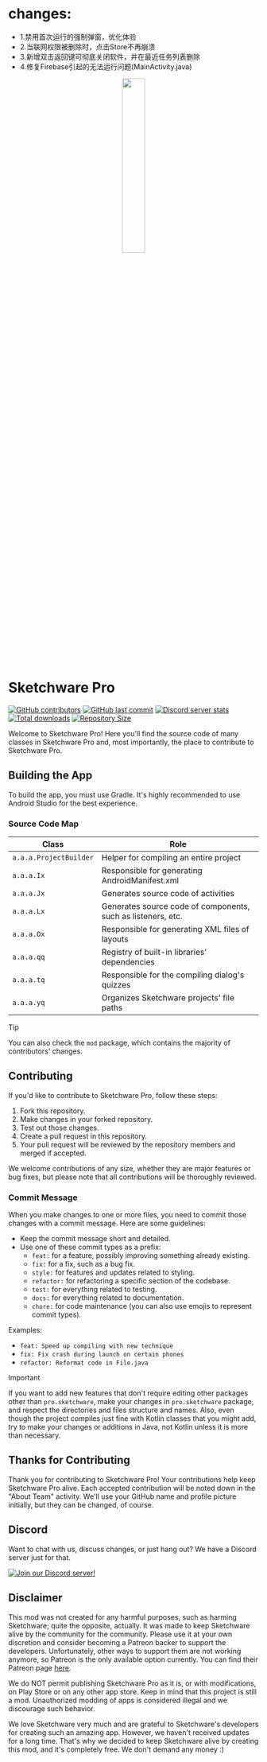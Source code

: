 # changes: 
* 1.禁用首次运行的强制弹窗，优化体验
* 2.当联网权限被删除时，点击Store不再崩溃
* 3.新增双击返回键可彻底关闭软件，并在最近任务列表删除
* 4.修复Firebase引起的无法运行问题(MainActivity.java)

<p> </p>
<p> </p>



<p align="center">
  <img src="assets/Sketchware-Pro.png" style="width: 30%;" />
</p>

# Sketchware Pro
[![GitHub contributors](https://img.shields.io/github/contributors/Sketchware-Pro/Sketchware-Pro)](https://github.com/Sketchware-Pro/Sketchware-Pro/graphs/contributors)
[![GitHub last commit](https://img.shields.io/github/last-commit/Sketchware-Pro/Sketchware-Pro)](https://github.com/Sketchware-Pro/Sketchware-Pro/commits/)
[![Discord server stats](https://img.shields.io/discord/790686719753846785)](http://discord.gg/kq39yhT4rX)
[![Total downloads](https://img.shields.io/github/downloads/Sketchware-Pro/Sketchware-Pro/total)](https://github.com/Sketchware-Pro/Sketchware-Pro/releases)
[![Repository Size](https://img.shields.io/github/repo-size/Sketchware-Pro/Sketchware-Pro)](https://github.com/Sketchware-Pro/Sketchware-Pro)

Welcome to Sketchware Pro! Here you'll find the source code of many classes in Sketchware Pro and, most importantly, the place to contribute to Sketchware Pro.

## Building the App
To build the app, you must use Gradle. It's highly recommended to use Android Studio for the best experience.

### Source Code Map

| Class           | Role                                        |
| --------------- | ------------------------------------------- |
| `a.a.a.ProjectBuilder`      | Helper for compiling an entire project       |
| `a.a.a.Ix`      | Responsible for generating AndroidManifest.xml |
| `a.a.a.Jx`      | Generates source code of activities          |
| `a.a.a.Lx`      | Generates source code of components, such as listeners, etc. |
| `a.a.a.Ox`      | Responsible for generating XML files of layouts |
| `a.a.a.qq`      | Registry of built-in libraries' dependencies |
| `a.a.a.tq`      | Responsible for the compiling dialog's quizzes |
| `a.a.a.yq`      | Organizes Sketchware projects' file paths    |

> [!TIP]
> You can also check the `mod` package, which contains the majority of contributors' changes.

## Contributing

If you'd like to contribute to Sketchware Pro, follow these steps:

1. Fork this repository.
2. Make changes in your forked repository.
3. Test out those changes.
4. Create a pull request in this repository.
5. Your pull request will be reviewed by the repository members and merged if accepted.

We welcome contributions of any size, whether they are major features or bug fixes, but please note that all contributions will be thoroughly reviewed.

### Commit Message

When you make changes to one or more files, you need to commit those changes with a commit message. Here are some guidelines:

- Keep the commit message short and detailed.
- Use one of these commit types as a prefix:
  - `feat:` for a feature, possibly improving something already existing.
  - `fix:` for a fix, such as a bug fix.
  - `style:` for features and updates related to styling.
  - `refactor:` for refactoring a specific section of the codebase.
  - `test:` for everything related to testing.
  - `docs:` for everything related to documentation.
  - `chore:` for code maintenance (you can also use emojis to represent commit types).

Examples:
- `feat: Speed up compiling with new technique`
- `fix: Fix crash during launch on certain phones`
- `refactor: Reformat code in File.java`

> [!IMPORTANT]
> If you want to add new features that don't require editing other packages other than `pro.sketchware`, make your changes in `pro.sketchware` package, and respect the directories and files structure and names. Also, even though the project compiles just fine with Kotlin classes that you might add, try to make your changes or additions in Java, not Kotlin unless it is more than necessary.

## Thanks for Contributing

Thank you for contributing to Sketchware Pro! Your contributions help keep Sketchware Pro alive. Each accepted contribution will be noted down in the "About Team" activity. We'll use your GitHub name and profile picture initially, but they can be changed, of course.

## Discord

Want to chat with us, discuss changes, or just hang out? We have a Discord server just for that.

[![Join our Discord server!](https://invidget.switchblade.xyz/kq39yhT4rX)](http://discord.gg/kq39yhT4rX)

## Disclaimer

This mod was not created for any harmful purposes, such as harming Sketchware; quite the opposite, actually. It was made to keep Sketchware alive by the community for the community. Please use it at your own discretion and consider becoming a Patreon backer to support the developers. Unfortunately, other ways to support them are not working anymore, so Patreon is the only available option currently. You can find their Patreon page [here](https://www.patreon.com/sketchware).

We do NOT permit publishing Sketchware Pro as it is, or with modifications, on Play Store or on any other app store. Keep in mind that this project is still a mod. Unauthorized modding of apps is considered illegal and we discourage such behavior.

We love Sketchware very much and are grateful to Sketchware's developers for creating such an amazing app. However, we haven't received updates for a long time. That's why we decided to keep Sketchware alive by creating this mod, and it's completely free. We don't demand any money :)
